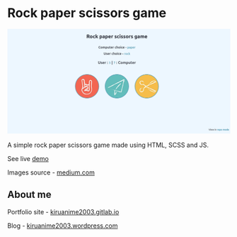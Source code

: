 # Rock paper scissors game

![](screenshot.png)

A simple rock paper scissors game made using HTML, SCSS and JS.

See live [demo](https://github.com/kiruanime2003/rock-paper-scissors-game)

Images source - [medium.com](https://medium.com)

## About me

Portfolio site - [kiruanime2003.gitlab.io](https://kiruanime2003.gitlab.io)

Blog - [kiruanime2003.wordpress.com](https://kiruanime2003.wordpress.com)
